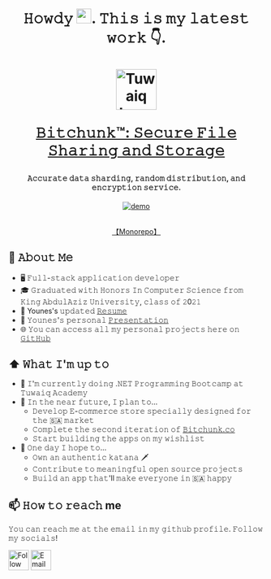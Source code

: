 <h1 align="center">
𝙷𝚘𝚠𝚍𝚢 <img src="https://github.com/TheDudeThatCode/TheDudeThatCode/blob/master/Assets/Hi.gif" width="29px">. 𝚃𝚑𝚒𝚜 𝚒𝚜 𝚖𝚢 𝚕𝚊𝚝𝚎𝚜𝚝 𝚠𝚘𝚛𝚔 👇.
<br/>
<br/>
<a href="https://bitchunk.co/" target="_blank"><img src="https://raw.githubusercontent.com/YounesAlturkey/bitchunk/main/frontend/public/logo.png" alt="Tuwaiq Logo" width="80"/></a>

<a href="https://bitchunk.co/" target="_blank">𝙱𝚒𝚝𝚌𝚑𝚞𝚗𝚔™: 𝚂𝚎𝚌𝚞𝚛𝚎 𝙵𝚒𝚕𝚎 𝚂𝚑𝚊𝚛𝚒𝚗𝚐 𝚊𝚗𝚍 𝚂𝚝𝚘𝚛𝚊𝚐𝚎</a>

</h1>
<h4 align="center">𝙰𝚌𝚌𝚞𝚛𝚊𝚝𝚎 𝚍𝚊𝚝𝚊 𝚜𝚑𝚊𝚛𝚍𝚒𝚗𝚐, 𝚛𝚊𝚗𝚍𝚘𝚖 𝚍𝚒𝚜𝚝𝚛𝚒𝚋𝚞𝚝𝚒𝚘𝚗, 𝚊𝚗𝚍 𝚎𝚗𝚌𝚛𝚢𝚙𝚝𝚒𝚘𝚗 𝚜𝚎𝚛𝚟𝚒𝚌𝚎.</h4>


<div align="center">
  <a href="https://bitchunk.co/" target="_blank"><img src="https://raw.githubusercontent.com/YounesAlturkey/bitchunk/main/frontend/src/assets/img/demo.gif" alt="demo"/></a>
  </br>
  </br>
  
  [【Monorepo】](https://github.com/younes-alturkey/bitchunk.co)
  
</div> 

## :book: 𝙰𝚋𝚘𝚞𝚝 𝙼𝚎
- 🖥  𝙵𝚞𝚕𝚕-𝚜𝚝𝚊𝚌𝚔 𝚊𝚙𝚙𝚕𝚒𝚌𝚊𝚝𝚒𝚘𝚗 𝚍𝚎𝚟𝚎𝚕𝚘𝚙𝚎𝚛
- 🎓 𝙶𝚛𝚊𝚍𝚞𝚊𝚝𝚎𝚍 𝚠𝚒𝚝𝚑 𝙷𝚘𝚗𝚘𝚛𝚜 𝙸𝚗 𝙲𝚘𝚖𝚙𝚞𝚝𝚎𝚛 𝚂𝚌𝚒𝚎𝚗𝚌𝚎 𝚏𝚛𝚘𝚖 𝙺𝚒𝚗𝚐 𝙰𝚋𝚍𝚞𝚕𝙰𝚣𝚒𝚣 𝚄𝚗𝚒𝚟𝚎𝚛𝚜𝚒𝚝𝚢, 𝚌𝚕𝚊𝚜𝚜 𝚘𝚏 𝟸0𝟸𝟷
- 📝 Younes's 𝚞𝚙𝚍𝚊𝚝𝚎𝚍 [𝚁𝚎𝚜𝚞𝚖𝚎](https://younesalturkey.sa/resume.pdf)
- 🎦 𝚈𝚘𝚞𝚗𝚎𝚜'𝚜 𝚙𝚎𝚛𝚜𝚘𝚗𝚊𝚕 [𝙿𝚛𝚎𝚜𝚎𝚗𝚝𝚊𝚝𝚒𝚘𝚗](https://www.canva.com/design/DAEjD5mr5Ac/-51ko16rSWUSpdNQawj35Q/view)
- 🌐 𝚈𝚘𝚞 𝚌𝚊𝚗 𝚊𝚌𝚌𝚎𝚜𝚜 𝚊𝚕𝚕 𝚖𝚢 𝚙𝚎𝚛𝚜𝚘𝚗𝚊𝚕 𝚙𝚛𝚘𝚓𝚎𝚌𝚝𝚜 𝚑𝚎𝚛𝚎 𝚘𝚗 [𝙶𝚒𝚝𝙷𝚞𝚋](https://github.com/younes-alturkey?tab=repositories)

## ⬆ 𝚆𝚑𝚊𝚝 𝙸'𝚖 𝚞𝚙 𝚝𝚘
- 🔨 𝙸'𝚖 𝚌𝚞𝚛𝚛𝚎𝚗𝚝𝚕𝚢 𝚍𝚘𝚒𝚗𝚐 .𝙽𝙴𝚃 𝙿𝚛𝚘𝚐𝚛𝚊𝚖𝚖𝚒𝚗𝚐 𝙱𝚘𝚘𝚝𝚌𝚊𝚖𝚙 𝚊𝚝 𝚃𝚞𝚠𝚊𝚒𝚚 𝙰𝚌𝚊𝚍𝚎𝚖𝚢
- 🎯 𝙸𝚗 𝚝𝚑𝚎 𝚗𝚎𝚊𝚛 𝚏𝚞𝚝𝚞𝚛𝚎, 𝙸 𝚙𝚕𝚊𝚗 𝚝𝚘...
	- 𝙳𝚎𝚟𝚎𝚕𝚘𝚙 𝙴-𝚌𝚘𝚖𝚖𝚎𝚛𝚌𝚎 𝚜𝚝𝚘𝚛𝚎 𝚜𝚙𝚎𝚌𝚒𝚊𝚕𝚕𝚢 𝚍𝚎𝚜𝚒𝚐𝚗𝚎𝚍 𝚏𝚘𝚛 𝚝𝚑𝚎 🇸🇦 𝚖𝚊𝚛𝚔𝚎𝚝
	- 𝙲𝚘𝚖𝚙𝚕𝚎𝚝𝚎 𝚝𝚑𝚎 𝚜𝚎𝚌𝚘𝚗𝚍 𝚒𝚝𝚎𝚛𝚊𝚝𝚒𝚘𝚗 𝚘𝚏 [𝙱𝚒𝚝𝚌𝚑𝚞𝚗𝚔.𝚌𝚘](https://bitchunk.co)
	- 𝚂𝚝𝚊𝚛𝚝 𝚋𝚞𝚒𝚕𝚍𝚒𝚗𝚐 𝚝𝚑𝚎 𝚊𝚙𝚙𝚜 𝚘𝚗 𝚖𝚢 𝚠𝚒𝚜𝚑𝚕𝚒𝚜𝚝
- 🤞 𝙾𝚗𝚎 𝚍𝚊𝚢 𝙸 𝚑𝚘𝚙𝚎 𝚝𝚘...
	- 𝙾𝚠𝚗 𝚊𝚗 𝚊𝚞𝚝𝚑𝚎𝚗𝚝𝚒𝚌 𝚔𝚊𝚝𝚊𝚗𝚊 🗡️
	- 𝙲𝚘𝚗𝚝𝚛𝚒𝚋𝚞𝚝𝚎 𝚝𝚘 𝚖𝚎𝚊𝚗𝚒𝚗𝚐𝚏𝚞𝚕 𝚘𝚙𝚎𝚗 𝚜𝚘𝚞𝚛𝚌𝚎 𝚙𝚛𝚘𝚓𝚎𝚌𝚝𝚜
	- 𝙱𝚞𝚒𝚕𝚍 𝚊𝚗 𝚊𝚙𝚙 𝚝𝚑𝚊𝚝'll 𝚖𝚊𝚔𝚎 𝚎𝚟𝚎𝚛𝚢𝚘𝚗𝚎 𝚒𝚗 🇸🇦 𝚑𝚊𝚙𝚙𝚢

## 📫 𝙷𝚘𝚠 𝚝𝚘 𝚛𝚎𝚊𝚌𝚑 me
𝚈𝚘𝚞 𝚌𝚊𝚗 𝚛𝚎𝚊𝚌𝚑 𝚖𝚎 𝚊𝚝 𝚝𝚑𝚎 𝚎𝚖𝚊𝚒𝚕 𝚒𝚗 𝚖𝚢 𝚐𝚒𝚝𝚑𝚞𝚋 𝚙𝚛𝚘𝚏𝚒𝚕𝚎. 𝙵𝚘𝚕𝚕𝚘𝚠 𝚖𝚢 𝚜𝚘𝚌𝚒𝚊𝚕𝚜!

[<img src="https://raw.githubusercontent.com/Raymo111/Raymo111/master/socials/linkedin.png" height="40em" align="center" alt="Follow Younes on LinkedIn" title="Follow Younes on LinkedIn"/>](https://www.linkedin.com/in/younes-alturkey)
[<img src="https://img.icons8.com/fluent/48/000000/email-open.png" height="40em" align="center" alt="Email Younes" title="Email Younes Alturkey"/>](mailto:hi@younesalturkey.sa)
